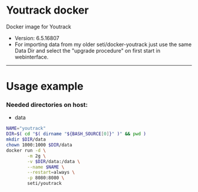 # Youtrack docker
Docker image for Youtrack

- Version: 6.5.16807
- For importing data from my older seti/docker-youtrack just use the same Data Dir and select the "upgrade procedure" on first start in webinterface.


---
Usage example
===
### Needed directories on host:
- data

```bash
NAME="youtrack"
DIR=$( cd "$( dirname "${BASH_SOURCE[0]}" )" && pwd )
mkdir $DIR/data
chown 1000:1000 $DIR/data
docker run -d \
        -m 2g \
        -v $DIR/data:/data \
        --name $NAME \
        --restart=always \
        -p 8080:8080 \
        seti/youtrack
```